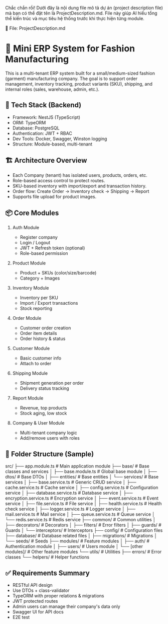 Chắc chắn rồi! Dưới đây là nội dung file mô tả dự án (project description file) mà bạn có thể đặt tên là ProjectDescription.md. File này giúp AI hiểu tổng thể kiến trúc và mục tiêu hệ thống trước khi thực hiện từng module.

📄 File: ProjectDescription.md

# 🧵 Mini ERP System for Fashion Manufacturing

This is a multi-tenant ERP system built for a small/medium-sized fashion (garment) manufacturing company. The goal is to support order management, inventory tracking, product variants (SKU), shipping, and internal roles (sales, warehouse, admin, etc.).

## 🔧 Tech Stack (Backend)

- Framework: NestJS (TypeScript)
- ORM: TypeORM
- Database: PostgreSQL
- Authentication: JWT + RBAC
- Dev Tools: Docker, Swagger, Winston logging
- Structure: Module-based, multi-tenant

## 🏗️ Architecture Overview

- Each Company (tenant) has isolated users, products, orders, etc.
- Role-based access control to protect routes.
- SKU-based inventory with import/export and transaction history.
- Order flow: Create Order → Inventory check → Shipping → Report
- Supports file upload for product images.

## 📦 Core Modules

1. Auth Module

   - Register company
   - Login / Logout
   - JWT + Refresh token (optional)
   - Role-based permission

2. Product Module

   - Product + SKUs (color/size/barcode)
   - Category + Images

3. Inventory Module

   - Inventory per SKU
   - Import / Export transactions
   - Stock reporting

4. Order Module

   - Customer order creation
   - Order item details
   - Order history & status

5. Customer Module

   - Basic customer info
   - Attach to order

6. Shipping Module

   - Shipment generation per order
   - Delivery status tracking

7. Report Module

   - Revenue, top products
   - Stock aging, low stock

8. Company & User Module

   - Multi-tenant company logic
   - Add/remove users with roles

## 📂 Folder Structure (Sample)

src/
├── app.module.ts # Main application module
├── base/ # Base classes and services
│ ├── base.module.ts # Global base module
│ ├── dtos/ # Base DTOs
│ ├── entities/ # Base entities
│ └── services/ # Base services
│ ├── base.service.ts # Generic CRUD service
│ ├── cache.service.ts # Cache service
│ ├── config.service.ts # Configuration service
│ ├── database.service.ts # Database service
│ ├── encryption.service.ts # Encryption service
│ ├── event.service.ts # Event service
│ ├── file.service.ts # File service
│ ├── health.service.ts # Health check service
│ ├── logger.service.ts # Logger service
│ ├── mail.service.ts # Mail service
│ ├── queue.service.ts # Queue service
│ └── redis.service.ts # Redis service
├── common/ # Common utilities
│ ├── decorators/ # Decorators
│ ├── filters/ # Error filters
│ ├── guards/ # Guards
│ └── interceptors/ # Interceptors
├── config/ # Configuration files
├── database/ # Database related files
│ ├── migrations/ # Migrations
│ └── seeds/ # Seeds
├── modules/ # Feature modules
│ ├── auth/ # Authentication module
│ ├── users/ # Users module
│ └── [other modules]/ # Other feature modules
└── utils/ # Utilities
├── errors/ # Error classes
└── helpers/ # Helper functions

## ✅ Requirements Summary

- RESTful API design
- Use DTOs + class-validator
- TypeORM with proper relations & migrations
- JWT protected routes
- Admin users can manage their company's data only
- Swagger UI for API docs
- E2E test

